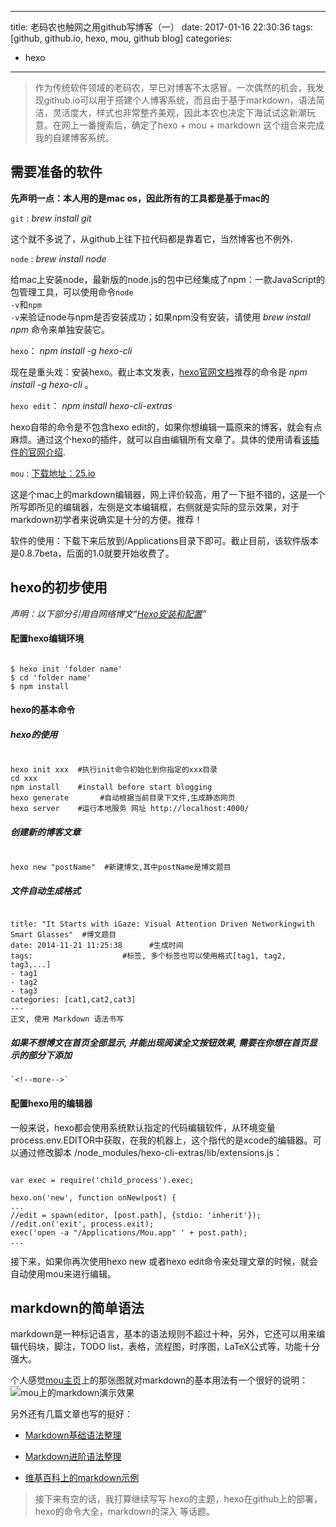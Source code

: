 ----
title: 老码农也触网之用github写博客（一）
date: 2017-01-16 22:30:36
tags: [github, github.io, hexo, mou, github blog]
categories:
- hexo
----

> <div align="left">作为传统软件领域的老码农，早已对博客不太感冒。一次偶然的机会，我发现github.io可以用于搭建个人博客系统，而且由于基于markdown，语法简洁，灵活度大，样式也非常整齐美观，因此本农也决定下海试试这新潮玩意。在网上一番搜索后，确定了hexo + mou + markdown 这个组合来完成我的自建博客系统。</div>




## 需要准备的软件

__先声明一点：本人用的是mac os，因此所有的工具都是基于mac的__

`git` : _brew install git_

这个就不多说了，从github上往下拉代码都是靠着它，当然博客也不例外.

`node` : _brew install node_

给mac上安装node，最新版的node.js的包中已经集成了npm：一款JavaScript的包管理工具，可以使用命令<code>node -v</code>和<code>npm -v</code>来验证node与npm是否安装成功；如果npm没有安装，请使用 _brew install npm_ 命令来单独安装它。

`hexo`： _npm install -g hexo-cli_

现在是重头戏：安装hexo。截止本文发表，[hexo官网文档](https://hexo.io/docs/index.html)推荐的命令是 _npm install -g hexo-cli_ 。

`hexo edit`： _npm install hexo-cli-extras_

hexo自带的命令是不包含hexo edit的，如果你想编辑一篇原来的博客，就会有点麻烦。通过这个hexo的插件，就可以自由编辑所有文章了。具体的使用请看[该插件的官网介绍](https://www.npmjs.com/package/hexo-easy-edit).

`mou` : [下载地址：25.io](http://25.io/mou/) 

这是个mac上的markdown编辑器，网上评价较高，用了一下挺不错的，这是一个所写即所见的编辑器，左侧是文本编辑框，右侧就是实际的显示效果，对于markdown初学者来说确实是十分的方便。推荐！

软件的使用：下载下来后放到/Applications目录下即可。截止目前，该软件版本是0.8.7beta，后面的1.0就要开始收费了。

## hexo的初步使用

_声明：以下部分引用自网络博文“[Hexo安装和配置](http://www.jianshu.com/p/b7886271e21a)”_

#### 配置hexo编辑环境

<code>
$ hexo init 'folder name'
$ cd 'folder name'
$ npm install
</code>

#### hexo的基本命令

##### hexo的使用
<pre><code>
hexo init xxx  #执行init命令初始化到你指定的xxx目录
cd xxx
npm install    #install before start blogging
hexo generate       #自动根据当前目录下文件,生成静态网页
hexo server    #运行本地服务 网址 http://localhost:4000/
</code></pre>

##### 创建新的博客文章

<pre><code>
hexo new "postName"  #新建博文,其中postName是博文题目
</code></pre>

##### 文件自动生成格式
<pre><code>
title: "It Starts with iGaze: Visual Attention Driven Networkingwith Smart Glasses"  #博文题目
date: 2014-11-21 11:25:38      #生成时间
tags:                    #标签, 多个标签也可以使用格式[tag1, tag2, tag3,...]
- tag1
- tag2
- tag3
categories: [cat1,cat2,cat3]
---
正文, 使用 Markdown 语法书写
</code></pre>

##### 如果不想博文在首页全部显示, 并能出现阅读全文按钮效果, 需要在你想在首页显示的部分下添加

```
`<!--more-->`
```


#### 配置hexo用的编辑器

一般来说，hexo都会使用系统默认指定的代码编辑软件，从环境变量process.env.EDITOR中获取，在我的机器上，这个指代的是xcode的编辑器。可以通过修改脚本 <folder name>/node_modules/hexo-cli-extras/lib/extensions.js：

<pre><code>
var exec = require('child_process').exec;

hexo.on('new', function onNew(post) {
...        
//edit = spawn(editor, [post.path], {stdio: 'inherit'});
//edit.on('exit', process.exit);
exec('open -a "/Applications/Mou.app" ' + post.path);
...
</code></pre>

接下来，如果你再次使用hexo new 或者hexo edit命令来处理文章的时候，就会自动使用mou来进行编辑。



## markdown的简单语法

markdown是一种标记语言，基本的语法规则不超过十种，另外，它还可以用来编辑代码块，脚注，TODO list，表格，流程图，时序图，LaTeX公式等，功能十分强大。

个人感觉[mou主页](http://25.io/mou/)上的那张图就对markdown的基本用法有一个很好的说明：
![mou上的markdown演示效果](http://25.io/mou/img/1.png)


另外还有几篇文章也写的挺好：

* [Markdown基础语法整理](http://www.jianshu.com/p/815788f4b01d)

* [Markdown进阶语法整理](http://www.jianshu.com/p/0b257de21eb5)

* [维基百科上的markdown示例](https://en.wikipedia.org/wiki/Markdown#Example)






> <div align="left">接下来有空的话，我打算继续写写 hexo的主题，hexo在github上的部署，hexo的命令大全，markdown的深入 等话题。</div>






